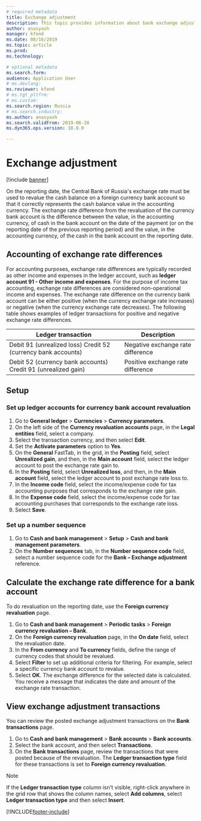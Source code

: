 ```yaml
---
# required metadata
title: Exchange adjustment
description: This topic provides information about bank exchange adjustments for Russia.
author: anasyash
manager: kfend
ms.date: 08/16/2019
ms.topic: article
ms.prod: 
ms.technology: 

# optional metadata
ms.search.form:  
audience: Application User
# ms.devlang: 
ms.reviewer: kfend
# ms.tgt_pltfrm: 
# ms.custom: 
ms.search.region: Russia
# ms.search.industry: 
ms.author: anasyash
ms.search.validFrom: 2019-06-28
ms.dyn365.ops.version: 10.0.0

---
```


# Exchange adjustment

[!include [banner](../includes/banner.md)]

On the reporting date, the Central Bank of Russia's exchange rate must be used to revalue the cash balance on a foreign currency bank account so that it correctly represents the cash balance value in the accounting currency. The exchange rate difference from the revaluation of the currency bank account is the difference between the value, in the accounting currency, of cash in the bank account on the date of the payment (or on the reporting date of the previous reporting period) and the value, in the accounting currency, of the cash in the bank account on the reporting date.

## Accounting of exchange rate differences
For accounting purposes, exchange rate differences are typically recorded as other income and expenses in the ledger account, such as **ledger account 91 - Other income and expenses**. For the purpose of income tax accounting, exchange rate differences are considered non-operational income and expenses.
The exchange rate difference on the currency bank account can be either positive (when the currency exchange rate increases) or negative (when the currency exchange rate decreases). The following table shows examples of ledger transactions for positive and negative exchange rate differences.

| Ledger transaction                                            | Description                       |
|---------------------------------------------------------------|-----------------------------------|
| Debit 91 (unrealized loss) Credit 52 (currency bank accounts) | Negative exchange rate difference |
| Debit 52 (currency bank accounts) Credit 91 (unrealized gain) | Positive exchange rate difference |

## Setup

### Set up ledger accounts for currency bank account revaluation

1. Go to **General ledger** \> **Currencies** \> **Currency parameters**.
2. On the left side of the **Currency revaluation accounts** page, in the **Legal entities** field, select a company.
3. Select the transaction currency, and then select **Edit**.
4. Set the **Activate parameters** option to **Yes**.
5. On the **General** FastTab, in the grid, in the **Posting** field, select **Unrealized gain**, and then, in the **Main account** field, select the ledger account to post the exchange rate gain to.
6. In the **Posting** field, select **Unrealized loss**, and then, in the **Main account** field, select the ledger account to post exchange rate loss to.
7. In the **Income code** field, select the income/expense code for tax accounting purposes that corresponds to the exchange rate gain.
8. In the **Expense code** field, select the income/expense code for tax accounting purchases that corresponds to the exchange rate loss.
9. Select **Save**.

### Set up a number sequence

1. Go to **Cash and bank management** \> **Setup** \> **Cash and bank management parameters**.
2. On the **Number sequences** tab, in the **Number sequence code** field, select a number sequence code for the **Bank – Exchange adjustment** reference.

## Calculate the exchange rate difference for a bank account
To do revaluation on the reporting date, use the **Foreign currency revaluation** page.

1. Go to **Cash and bank management** \> **Periodic tasks** \> **Foreign currency revaluation – Bank**.
2. On the **Foreign currency revaluation** page, in the **On date** field, select the revaluation date.
3. In the **From currency** and **To currency** fields, define the range of currency codes that should be revalued.
4. Select **Filter** to set up additional criteria for filtering. For example, select a specific currency bank account to revalue.
5. Select **OK**. The exchange difference for the selected date is calculated. You receive a message that indicates the date and amount of the exchange rate transaction.

## View exchange adjustment transactions
You can review the posted exchange adjustment transactions on the **Bank transactions** page.

1. Go to **Cash and bank management** \> **Bank accounts** \> **Bank accounts**.
2. Select the bank account, and then select **Transactions**.
3. On the **Bank transactions** page, review the transactions that were posted because of the revaluation. The **Ledger transaction type** field for these transactions is set to **Foreign currency revaluation**.

> [!NOTE]
> If the **Ledger transaction type** column isn't visible, right-click anywhere in the grid row that shows the column names, select **Add columns**, select **Ledger transaction type** and then select **Insert**.


[!INCLUDE[footer-include](../../includes/footer-banner.md)]